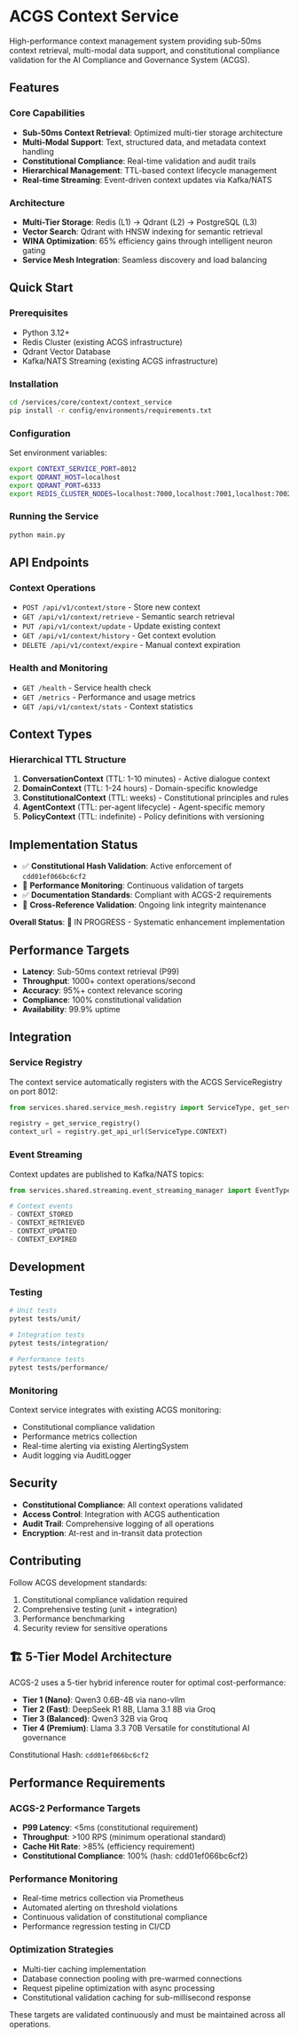 <!-- Constitutional Hash: cdd01ef066bc6cf2 -->

# ACGS Context Service

High-performance context management system providing sub-50ms context retrieval, multi-modal data support, and constitutional compliance validation for the AI Compliance and Governance System (ACGS).

## Features

### Core Capabilities

- **Sub-50ms Context Retrieval**: Optimized multi-tier storage architecture
- **Multi-Modal Support**: Text, structured data, and metadata context handling
- **Constitutional Compliance**: Real-time validation and audit trails
- **Hierarchical Management**: TTL-based context lifecycle management
- **Real-time Streaming**: Event-driven context updates via Kafka/NATS

### Architecture

- **Multi-Tier Storage**: Redis (L1) → Qdrant (L2) → PostgreSQL (L3)
- **Vector Search**: Qdrant with HNSW indexing for semantic retrieval
- **WINA Optimization**: 65% efficiency gains through intelligent neuron gating
- **Service Mesh Integration**: Seamless discovery and load balancing

## Quick Start

### Prerequisites

- Python 3.12+
- Redis Cluster (existing ACGS infrastructure)
- Qdrant Vector Database
- Kafka/NATS Streaming (existing ACGS infrastructure)

### Installation

```bash
cd /services/core/context/context_service
pip install -r config/environments/requirements.txt
```

### Configuration

Set environment variables:

```bash
export CONTEXT_SERVICE_PORT=8012
export QDRANT_HOST=localhost
export QDRANT_PORT=6333
export REDIS_CLUSTER_NODES=localhost:7000,localhost:7001,localhost:7002
```

### Running the Service

```bash
python main.py
```

## API Endpoints

### Context Operations

- `POST /api/v1/context/store` - Store new context
- `GET /api/v1/context/retrieve` - Semantic search retrieval
- `PUT /api/v1/context/update` - Update existing context
- `GET /api/v1/context/history` - Get context evolution
- `DELETE /api/v1/context/expire` - Manual context expiration

### Health and Monitoring

- `GET /health` - Service health check
- `GET /metrics` - Performance and usage metrics
- `GET /api/v1/context/stats` - Context statistics

## Context Types

### Hierarchical TTL Structure

1. **ConversationContext** (TTL: 1-10 minutes) - Active dialogue context
2. **DomainContext** (TTL: 1-24 hours) - Domain-specific knowledge
3. **ConstitutionalContext** (TTL: weeks) - Constitutional principles and rules
4. **AgentContext** (TTL: per-agent lifecycle) - Agent-specific memory
5. **PolicyContext** (TTL: indefinite) - Policy definitions with versioning


## Implementation Status

- ✅ **Constitutional Hash Validation**: Active enforcement of `cdd01ef066bc6cf2`
- 🔄 **Performance Monitoring**: Continuous validation of targets
- ✅ **Documentation Standards**: Compliant with ACGS-2 requirements
- 🔄 **Cross-Reference Validation**: Ongoing link integrity maintenance

**Overall Status**: 🔄 IN PROGRESS - Systematic enhancement implementation

## Performance Targets

- **Latency**: Sub-50ms context retrieval (P99)
- **Throughput**: 1000+ context operations/second
- **Accuracy**: 95%+ context relevance scoring
- **Compliance**: 100% constitutional validation
- **Availability**: 99.9% uptime

## Integration

### Service Registry

The context service automatically registers with the ACGS ServiceRegistry on port 8012:

```python
from services.shared.service_mesh.registry import ServiceType, get_service_registry

registry = get_service_registry()
context_url = registry.get_api_url(ServiceType.CONTEXT)
```

### Event Streaming

Context updates are published to Kafka/NATS topics:

```python
from services.shared.streaming.event_streaming_manager import EventType

# Context events
- CONTEXT_STORED
- CONTEXT_RETRIEVED
- CONTEXT_UPDATED
- CONTEXT_EXPIRED
```

## Development

### Testing

```bash
# Unit tests
pytest tests/unit/

# Integration tests
pytest tests/integration/

# Performance tests
pytest tests/performance/
```

### Monitoring

Context service integrates with existing ACGS monitoring:

- Constitutional compliance validation
- Performance metrics collection
- Real-time alerting via existing AlertingSystem
- Audit logging via AuditLogger

## Security

- **Constitutional Compliance**: All context operations validated
- **Access Control**: Integration with ACGS authentication
- **Audit Trail**: Comprehensive logging of all operations
- **Encryption**: At-rest and in-transit data protection

## Contributing

Follow ACGS development standards:

1. Constitutional compliance validation required
2. Comprehensive testing (unit + integration)
3. Performance benchmarking
4. Security review for sensitive operations

## 🏗️ 5-Tier Model Architecture

ACGS-2 uses a 5-tier hybrid inference router for optimal cost-performance:

- **Tier 1 (Nano)**: Qwen3 0.6B-4B via nano-vllm
- **Tier 2 (Fast)**: DeepSeek R1 8B, Llama 3.1 8B via Groq  
- **Tier 3 (Balanced)**: Qwen3 32B via Groq
- **Tier 4 (Premium)**: Llama 3.3 70B Versatile for constitutional AI governance

Constitutional Hash: `cdd01ef066bc6cf2`


## Performance Requirements

### ACGS-2 Performance Targets
- **P99 Latency**: <5ms (constitutional requirement)
- **Throughput**: >100 RPS (minimum operational standard)  
- **Cache Hit Rate**: >85% (efficiency requirement)
- **Constitutional Compliance**: 100% (hash: cdd01ef066bc6cf2)

### Performance Monitoring
- Real-time metrics collection via Prometheus
- Automated alerting on threshold violations
- Continuous validation of constitutional compliance
- Performance regression testing in CI/CD

### Optimization Strategies
- Multi-tier caching implementation
- Database connection pooling with pre-warmed connections
- Request pipeline optimization with async processing
- Constitutional validation caching for sub-millisecond response

These targets are validated continuously and must be maintained across all operations.
